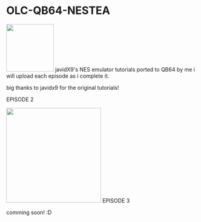 



# OLC-QB64-NESTEA
<IMG SRC ="https://user-images.githubusercontent.com/66333352/124371339-bb60e900-dc35-11eb-9ab1-53f84fed23c5.png" width=125 height=125></IMG> javidX9's NES emulator tutorials ported to QB64 by me
i will upload each episode as i complete it.

big thanks to javidx9 for the original tutorials! 


EPISODE 2

<IMG SRC ="https://user-images.githubusercontent.com/66333352/124341487-96a33d80-db71-11eb-98a4-01a7000f3ed0.png" width=250 height=250></IMG>
EPISODE 3

comming soon! :D

